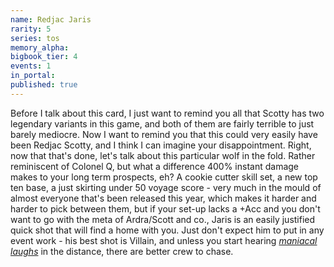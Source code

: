 ```yaml
---
name: Redjac Jaris
rarity: 5
series: tos
memory_alpha:
bigbook_tier: 4
events: 1
in_portal:
published: true
---
```


Before I talk about this card, I just want to remind you all that Scotty has two legendary variants in this game, and both of them are fairly terrible to just barely mediocre. Now I want to remind you that this could very easily have been Redjac Scotty, and I think I can imagine your disappointment. Right, now that that's done, let's talk about this particular wolf in the fold. Rather reminiscent of Colonel Q, but what a difference 400% instant damage makes to your long term prospects, eh? A cookie cutter skill set, a new top ten base, a just skirting under 50 voyage score - very much in the mould of almost everyone that's been released this year, which makes it harder and harder to pick between them, but if your set-up lacks a +Acc and you don't want to go with the meta of Ardra/Scott and co., Jaris is an easily justified quick shot that will find a home with you. Just don't expect him to put in any event work - his best shot is Villain, and unless you start hearing [_maniacal laughs_](https://www.youtube.com/watch?v=R6MlHxAzLXA) in the distance, there are better crew to chase.
